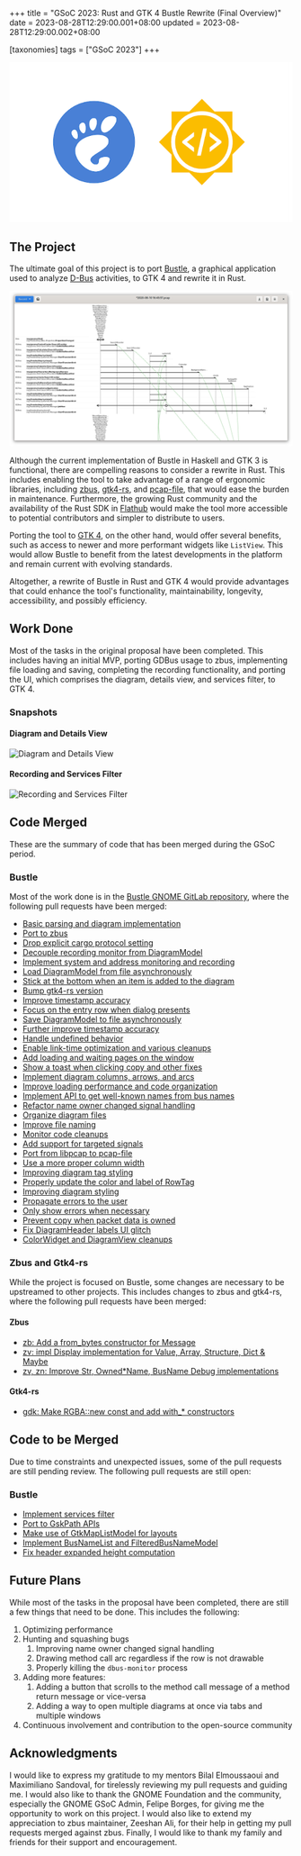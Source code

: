 +++
title = "GSoC 2023: Rust and GTK 4 Bustle Rewrite (Final Overview)"
date = 2023-08-28T12:29:00.001+08:00
updated = 2023-08-28T12:29:00.002+08:00

[taxonomies]
tags = ["GSoC 2023"]
+++

![Thumbnail](thumbnail.png)

## The Project

The ultimate goal of this project is to port [Bustle](https://gitlab.freedesktop.org/bustle/bustle), a graphical application used to analyze [D-Bus](https://www.freedesktop.org/wiki/Software/dbus/) activities, to GTK 4 and rewrite it in Rust.

![Old Bustle](old-bustle.png)

Although the current implementation of Bustle in Haskell and GTK 3 is functional, there are compelling reasons to consider a rewrite in Rust. This includes enabling the tool to take advantage of a range of ergonomic libraries, including [zbus](https://github.com/dbus2/zbus), [gtk4-rs](https://github.com/gtk-rs/gtk4-rs), and [pcap-file](https://github.com/courvoif/pcap-file), that would ease the burden in maintenance. Furthermore, the growing Rust community and the availability of the Rust SDK in [Flathub](https://flathub.org/) would make the tool more accessible to potential contributors and simpler to distribute to users.

Porting the tool to [GTK 4](https://www.gtk.org/), on the other hand, would offer several benefits, such as access to newer and more performant widgets like `ListView`. This would allow Bustle to benefit from the latest developments in the platform and remain current with evolving standards.

Altogether, a rewrite of Bustle in Rust and GTK 4 would provide advantages that could enhance the tool's functionality, maintainability, longevity, accessibility, and possibly efficiency.

## Work Done

Most of the tasks in the original proposal have been completed. This includes having an initial MVP, porting GDBus usage to zbus, implementing file loading and saving, completing the recording functionality, and porting the UI, which comprises the diagram, details view, and services filter, to GTK 4.

### Snapshots

#### Diagram and Details View

![Diagram and Details View](diagram-and-details-view.gif)

#### Recording and Services Filter

![Recording and Services Filter](recording-and-services-filter.gif)

## Code Merged

These are the summary of code that has been merged during the GSoC period.

### Bustle

Most of the work done is in the [Bustle GNOME GitLab repository](https://gitlab.gnome.org/msandova/bustle), where the following pull requests have been merged:

* [Basic parsing and diagram implementation](https://gitlab.gnome.org/msandova/bustle/-/merge_requests/1)
* [Port to zbus](https://gitlab.gnome.org/msandova/bustle/-/merge_requests/2)
* [Drop explicit cargo protocol setting](https://gitlab.gnome.org/msandova/bustle/-/merge_requests/3)
* [Decouple recording monitor from DiagramModel](https://gitlab.gnome.org/msandova/bustle/-/merge_requests/10)
* [Implement system and address monitoring and recording](https://gitlab.gnome.org/msandova/bustle/-/merge_requests/12)
* [Load DiagramModel from file asynchronously](https://gitlab.gnome.org/msandova/bustle/-/merge_requests/13)
* [Stick at the bottom when an item is added to the diagram](https://gitlab.gnome.org/msandova/bustle/-/merge_requests/14)
* [Bump gtk4-rs version](https://gitlab.gnome.org/msandova/bustle/-/merge_requests/15)
* [Improve timestamp accuracy](https://gitlab.gnome.org/msandova/bustle/-/merge_requests/18)
* [Focus on the entry row when dialog presents](https://gitlab.gnome.org/msandova/bustle/-/merge_requests/19)
* [Save DiagramModel to file asynchronously](https://gitlab.gnome.org/msandova/bustle/-/merge_requests/21)
* [Further improve timestamp accuracy](https://gitlab.gnome.org/msandova/bustle/-/merge_requests/22)
* [Handle undefined behavior](https://gitlab.gnome.org/msandova/bustle/-/merge_requests/23)
* [Enable link-time optimization and various cleanups](https://gitlab.gnome.org/msandova/bustle/-/merge_requests/26)
* [Add loading and waiting pages on the window](https://gitlab.gnome.org/msandova/bustle/-/merge_requests/30)
* [Show a toast when clicking copy and other fixes](https://gitlab.gnome.org/msandova/bustle/-/merge_requests/33)
* [Implement diagram columns, arrows, and arcs](https://gitlab.gnome.org/msandova/bustle/-/merge_requests/34)
* [Improve loading performance and code organization](https://gitlab.gnome.org/msandova/bustle/-/merge_requests/35)
* [Implement API to get well-known names from bus names](https://gitlab.gnome.org/msandova/bustle/-/merge_requests/36)
* [Refactor name owner changed signal handling](https://gitlab.gnome.org/msandova/bustle/-/merge_requests/37)
* [Organize diagram files](https://gitlab.gnome.org/msandova/bustle/-/merge_requests/39)
* [Improve file naming](https://gitlab.gnome.org/msandova/bustle/-/merge_requests/40)
* [Monitor code cleanups](https://gitlab.gnome.org/msandova/bustle/-/merge_requests/41)
* [Add support for targeted signals](https://gitlab.gnome.org/msandova/bustle/-/merge_requests/42)
* [Port from libpcap to pcap-file](https://gitlab.gnome.org/msandova/bustle/-/merge_requests/43)
* [Use a more proper column width](https://gitlab.gnome.org/msandova/bustle/-/merge_requests/44)
* [Improving diagram tag styling](https://gitlab.gnome.org/msandova/bustle/-/merge_requests/46)
* [Properly update the color and label of RowTag](https://gitlab.gnome.org/msandova/bustle/-/merge_requests/47)
* [Improving diagram styling](https://gitlab.gnome.org/msandova/bustle/-/merge_requests/48)
* [Propagate errors to the user](https://gitlab.gnome.org/msandova/bustle/-/merge_requests/50)
* [Only show errors when necessary](https://gitlab.gnome.org/msandova/bustle/-/merge_requests/51)
* [Prevent copy when packet data is owned](https://gitlab.gnome.org/msandova/bustle/-/merge_requests/52)
* [Fix DiagramHeader labels UI glitch](https://gitlab.gnome.org/msandova/bustle/-/merge_requests/54)
* [ColorWidget and DiagramView cleanups](https://gitlab.gnome.org/msandova/bustle/-/merge_requests/55)

### Zbus and Gtk4-rs

While the project is focused on Bustle, some changes are necessary to be upstreamed to other projects. This includes changes to zbus and gtk4-rs, where the following pull requests have been merged:

#### Zbus

* [zb: Add a from_bytes constructor for Message](https://github.com/dbus2/zbus/pull/370)
* [zv: impl Display implementation for Value, Array, Structure, Dict & Maybe](https://github.com/dbus2/zbus/pull/379)
* [zv, zn: Improve Str, Owned*Name, BusName Debug implementations](https://github.com/dbus2/zbus/pull/450)

#### Gtk4-rs

* [gdk: Make RGBA::new const and add with_* constructors](https://github.com/gtk-rs/gtk4-rs/pull/1468)

## Code to be Merged

Due to time constraints and unexpected issues, some of the pull requests are still pending review. The following pull requests are still open:

### Bustle

* [Implement services filter](https://gitlab.gnome.org/msandova/bustle/-/merge_requests/49)
* [Port to GskPath APIs](https://gitlab.gnome.org/msandova/bustle/-/merge_requests/53)
* [Make use of GtkMapListModel for layouts](https://gitlab.gnome.org/msandova/bustle/-/merge_requests/56)
* [Implement BusNameList and FilteredBusNameModel](https://gitlab.gnome.org/msandova/bustle/-/merge_requests/57)
* [Fix header expanded height computation](https://gitlab.gnome.org/msandova/bustle/-/merge_requests/58)

## Future Plans

While most of the tasks in the proposal have been completed, there are still a few things that need to be done. This includes the following:

1. Optimizing performance
2. Hunting and squashing bugs
   1. Improving name owner changed signal handling
   2. Drawing method call arc regardless if the row is not drawable
   3. Properly killing the `dbus-monitor` process
3. Adding more features:
   1. Adding a button that scrolls to the method call message of a method return message or vice-versa
   2. Adding a way to open multiple diagrams at once via tabs and multiple windows
4. Continuous involvement and contribution to the open-source community

## Acknowledgments

I would like to express my gratitude to my mentors Bilal Elmoussaoui and Maximiliano Sandoval, for tirelessly reviewing my pull requests and guiding me. I would also like to thank the GNOME Foundation and the community, especially the GNOME GSoC Admin, Felipe Borges, for giving me the opportunity to work on this project. I would also like to extend my appreciation to zbus maintainer, Zeeshan Ali, for their help in getting my pull requests merged against zbus. Finally, I would like to thank my family and friends for their support and encouragement.




